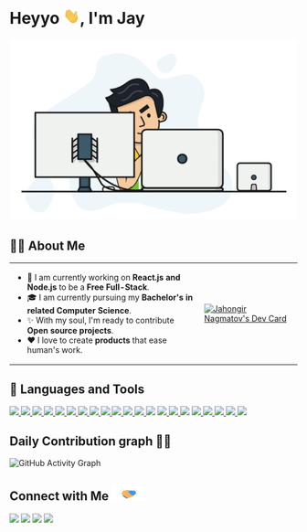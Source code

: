 # Heyyo <img src="/src/Hi.gif" width="29px">, I'm Jay

<div align="center"><img src="/src/developer.gif"> </div>

## 🙋‍♂️ About Me
<table>
<tr>
  <td valign="center">
    <ul>
    <li> 🌱 I am currently working on <b>React.js and Node.js</b> to be a <b>Free Full-Stack</b>. </li>
    <li>🎓 I am currently pursuing my <b>Bachelor's in related Computer Science</b>. </li>
    <li>✨ With my soul, I'm ready to contribute  <b>Open source projects</b>. </li>
    <li>❤️ I love to create <b>products</b> that ease human's work. </li>
  <td >
   <a href="https://app.daily.dev/jahongir"><img src="https://api.daily.dev/devcards/8202254bfae64f9eb21f4ac4b0e3f601.png?r=lq5" width="300" alt="Jahongir Nagmatov's Dev Card"/></a>
  </td>
</tr>
</table>
  
 ## 🔨 Languages and Tools
 <p align='left'>
    <a href="https://www.python.org/" target="_blank"><img src="https://img.icons8.com/color/48/000000/python--v1.png"/> </a>
    <a href="https://developer.mozilla.org/en-US/docs/Web/JavaScript" target="_blank"> <img src="https://img.icons8.com/color/48/000000/javascript.png"/> </a>
    <a href="https://nodejs.org/en/" target="_blank"> <img src="https://img.icons8.com/color/48/000000/nodejs.png"/> </a> 
   <a href="https://reactjs.org/"> <img src="https://img.icons8.com/external-tal-revivo-color-tal-revivo/48/000000/external-react-a-javascript-library-for-building-user-interfaces-logo-color-tal-revivo.png"/> </a>
   <a href="https://www.djangoproject.com/" target="_blank"> <img src="https://img.icons8.com/color/48/000000/django.png"/> </a>
    <a href="https://www.w3.org/html/" target="_blank"> <img src="https://img.icons8.com/color/48/000000/html-5.png"/> </a> 
    <a href="https://www.w3schools.com/css/" target="_blank"> <img src="https://img.icons8.com/color/48/000000/css3.png"/> </a>
   <a href="https://getbootstrap.com/"> <img src="https://img.icons8.com/color/48/000000/bootstrap.png"/> </a>
   <a href="https://tailwindcss.com/"> <img src="https://symbols.getvecta.com/stencil_97/3_tailwind-css-icon.5009c3dbea.svg" width=48px> </a>
   <a href="https://www.postgresql.org/"> <img src="https://img.icons8.com/color/48/000000/postgreesql.png"/> </a>
    <a href="https://www.mongodb.com/"> <img src="https://img.icons8.com/color/48/000000/mongodb.png"/> </a>
    <a href="https://www.figma.com/" target="_blank"> <img src="https://img.icons8.com/color/48/000000/figma--v1.png"/> </a> 
    <img src="https://img.icons8.com/fluency/48/000000/console.png"/>
   <a href="https://www.digitalocean.com/"> <img src="https://img.icons8.com/external-tal-revivo-shadow-tal-revivo/48/000000/external-digital-ocean-a-cloud-infrastructure-with-data-centers-worldwide-logo-shadow-tal-revivo.png"/> </a>
  <a href="https://www.heroku.com/"> <img src="https://img.icons8.com/color/48/000000/heroku.png"/> </a>
   <a href="https://www.jetbrains.com/pycharm/"><img src="https://img.icons8.com/color/48/000000/pycharm.png"/></a>
    <a href="https://code.visualstudio.com/" target="_blank"> <img src="https://img.icons8.com/color/48/000000/visual-studio-code-2019.png"/> </a> 
    <a href="https://git-scm.com/" target="_blank"> <img src="https://img.icons8.com/color/48/000000/git.png"/> </a> 
    <a href="https://github.com/" target="_blank"> <img src="https://img.icons8.com/glyph-neue/48/000000/github.png"/> </a> 
   <a href="https://ubuntu.com/"> <img src="https://img.icons8.com/color/48/000000/ubuntu--v1.png"/> </a>
   <a href="https://www.microsoft.com/en-us/windows?r=1"> <img src="https://img.icons8.com/color/48/000000/windows-11.png"/> </a>
  </p>
  
  

## Daily Contribution graph 👨‍💻
![GitHub Activity Graph](https://activity-graph.herokuapp.com/graph?username=jaykhans&theme=dracula&hide_border=true)

## Connect with Me <img src='/src/Handshake.gif' width=60px>
 <p align="left">  
<a href="https://twitter.com/jakhongir_mir" target="blank"><img src="https://img.icons8.com/color/48/000000/twitter--v2.png"/></a>
<a href="https://linkedin.com/in/jakhongirnagmatov" target="blank"><img src="https://img.icons8.com/color/48/000000/linkedin.png"/></a>
<a href="https://t.me/jaykhans" target="blank"><img src="https://img.icons8.com/color/48/000000/telegram-app--v1.png"/></a>
<a href="https://www.instagram.com/jaykhans/" target="blank"><img src="https://img.icons8.com/fluency/48/000000/instagram-new.png"/></a>
</p>
